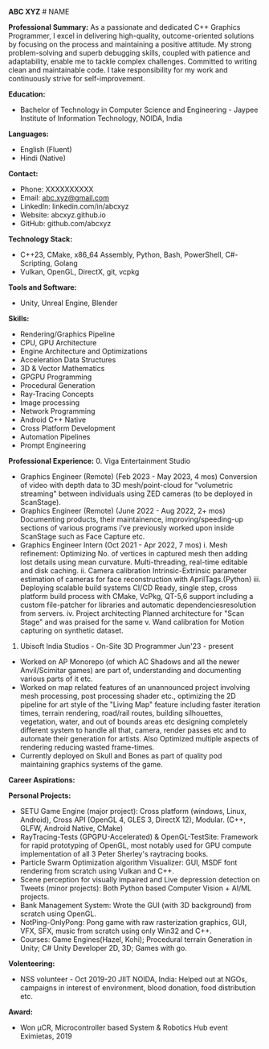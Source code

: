 [//]: # (Writing my resume for Software Development Engineer 2 - Game Development roles)
[//]: # (I am a computer graphic/3d programmer in game industry with 1.5+ years of experience in AAA industry. Professionally have worked on mostly on map related features of an unannounced project involving mesh processing, post processing shader etc. I am looking for a role where I can leverage my experience to help an organization achieve its goals. Coming from a highly-technical background, I have a strong interest in technology and am looking to transition into a more high stakes role.)
[//]: # (Let's rewrite things in comments to be more suited for IT Industry.)

**ABC XYZ** # NAME

**Professional Summary:**
As a passionate and dedicated C++ Graphics Programmer, I excel in delivering high-quality, outcome-oriented solutions by focusing on the process and maintaining a positive attitude. My strong problem-solving and superb debugging skills, coupled with patience and adaptability, enable me to tackle complex challenges. Committed to writing clean and maintainable code. I take responsibility for my work and continuously strive for self-improvement.

**Education:**
- Bachelor of Technology in Computer Science and Engineering - Jaypee Institute of Information Technology, NOIDA, India

**Languages:**
- English (Fluent)
- Hindi (Native)

**Contact:**
- Phone: XXXXXXXXXX
- Email: abc.xyz@gmail.com
- LinkedIn: linkedin.com/in/abcxyz
- Website: abcxyz.github.io
- GitHub: github.com/abcxyz

**Technology Stack:**
- C++23, CMake, x86_64 Assembly, Python, Bash, PowerShell, C#-Scripting, Golang
- Vulkan, OpenGL, DirectX, git, vcpkg

**Tools and Software:**
- Unity, Unreal Engine, Blender

**Skills:**
- Rendering/Graphics Pipeline
- CPU, GPU Architecture
- Engine Architecture and Optimizations
- Acceleration Data Structures
- 3D & Vector Mathematics
- GPGPU Programming
- Procedural Generation
- Ray-Tracing Concepts
- Image processing
- Network Programming
- Android C++ Native
- Cross Platform Development
- Automation Pipelines
- Prompt Engineering

**Professional Experience:**
0. Viga Entertainment Studio
  - Graphics Engineer (Remote) (Feb 2023 - May 2023, 4 mos)
    Conversion of video with depth data to 3D mesh/point-cloud for "volumetric streaming" between individuals using ZED cameras (to be deployed in ScanStage).
  - Graphics Engineer (Remote) (June 2022 - Aug 2022, 2+ mos)
    Documenting products, their maintainence, improving/speeding-up sections of various programs i’ve previously worked upon inside ScanStage such as Face Capture etc.
  - Graphics Engineer Intern (Oct 2021 - Apr 2022, 7 mos)
    i. Mesh refinement: Optimizing No. of vertices in captured mesh then adding lost details using mean curvature. Multi-threading, real-time editable and disk caching.
    ii. Camera calibration Intrinsic-Extrinsic parameter estimation of cameras for face reconstruction with AprilTags.(Python)
    iii. Deploying scalable build systems CI/CD Ready, single step, cross platform build process with CMake, VcPkg, QT-5,6 support including a custom file-patcher for libraries and automatic dependenciesresolution from servers.
    iv. Project architecting Planned architecture for "Scan Stage" and was praised for the same
    v. Wand calibration for Motion capturing on synthetic dataset.
<!-- All issues resolved in UBISOFT INDIA STUDIOS
1. Generate the living map background texture by rendering terrain for the first iteration: The background texture gets rendered with the top view of the terrain and can be seen in the GPU capture
2. Research and document the OVR code for living map
  - Analyse and understand the Map feature in OVR for Map background texture generation.
  - Prepare a plan for porting the code from OVR to crest.
  - Documenting all the finding of research on Confluence.
4. Reporting shader operators not yet supported by micropoly.
5. Reporting shader operators not yet supported by micropoly for FTR_Micropolygon_UV2_VtxColor(0x1F84A186131)Custom operator fragment FX_Description_Vector has no MPHType inputs or outputs, high chance 
6. As a programmer, I want to implement the camera panning for the map core BG so that we can plug-in dynamic texture in the phoenix scene
7. Render terrain texture from Top view: Implement/modify the producer to generate the terrain texture from the top view
8. Use stylized terrain shader for Map BG: Use the stylized data shader to have our terrrain according to the art direction
8. Implement Render Producer for BG of Map Core: Implement a render producer to generate the background texture by copying the existing texture map from data
. Phoenix Scene should use the map core BG: Edit the phoenix scene to use the background texture generated by the render producer
. Edit the phoenix scene to use the background texture generated by the render producer
. As a programmer, I want to render road/rail routes on the BG texture so that the map reflects the real time data
. Profile Performance & Memory when Terrain rendered at runtime from a highest altitude to have the complete terrain in view for the Zoom Level 1 in the map.
  - Information around the current memory and pass duration that is there for terrain generation to be documented in JIRA
  - Same information as above with the highest altitude to be assessed and the same to be captured and documented 
. Setup the Terrain producer for the three zoom levels required.
  - User should be able to zoome into all the 4 different levels as mentioned in the design
  - Producer should be able to render the terrain as expected
.  Research Red Map tech: Get info related to Region painting and Zoom levels
.  Remove the Map background layer to have the terrain rendering in the background
. Modify the Camera graph nodes to have zoom levels as per Crest Design: We should be able to zoom in and out the map using key inputs
. Utilize the Stylized shader for terrain in map mode
. Complete understanding of the terrain shader with plan for Region, Rising Presssure and Rail Road Painting on the Map background
. Investigate and finalize plan for Rail Roads for Living Map: Class architecture design for Rail roads, as well as plan for Shader modifications
. I want to generate a dynamic mesh using control points defining a curve So that it can be used to draw the routes
. Investigate Dynamic Mesh rendering in Anvil: We have understanding for dynamic mesh, it is documented on confluence
. Investigate and finalize plan for Rail Roads for Living Map: Class architecture design for Rail roads, as well as plan for Shader modifications
. I want to Render the generated curve with a material So that we can draw the routes
. I want to create more than one curve using texture as an input so that we can render roads and rails individually
. I want to render rail and road entities on the Map BG using visual curve component so that we can highlight road sections in the game: We want to deliver the completed feature so we want to create entities, placeholder materials and deliver it inside engine mode
. I want to restructure the Visual Shape Components so that we have better control over the Shape entity.: Acceptance Criteria:The Visual Curve component is broken down in to separate components for curves and shapes.Change list is tested and submitted in the depot.
. I want to add support for submesh in Visual Curve Component, so that we can apply different material properties on the same.: The Visual Curve component now has separate sub mesh for each section of the road, rail or sector.Controls are exposed to modify various shader variables  of each sub mesh in order to achieve the required design.
. I want the rendered background of the Map-Core on a phoenix texture so that we various animations can be applied to the same. We need to provide the rendered background of the Living map as a BGImage inside Phoenix so that it can be used to apply animations and transformation.
  - BG Image is Captured and attached to a texture inside the phoenix scene.
  - Three textures of previous, next and current are available inside Phoenix
. I want to Fix the Issue of non-batching draw's for submesh of Roads and Sectors so that we ensure the curves are optimized. Currently the Draws for each sub-mesh are not batched and need to fixed to have optimized frames in the game.
  - Each Submesh should be batched correctly with materials and ensuring our Submesh Highlighting feature is not broken
. I want to investigate and finalize design for building representation on Living Map so that we can draw silhouettes of the facilities to be targeted in game. We need to experiment and finalize a tech for drawing the Facility Silhouettes on the Living Map: We have investigated the tech implementation and have tech design to achieve the feature.
. I want to set up a producer to render building silhouette from atlas so that we have first prototype of silhouette rendered. We have a tech design, now we want to set up a producer to draw dummy silhouette on Map BG: A producer is created, and we can render dummy building silhouettes from atlas. 
. I want to create an initial material for Building Stylization so that building silhouette matches the art direction: Material is created in line with the art direction.
. I want to refactor the Map-Core package so that the tech debt is addressed, We want to refactor some of the classes as well as the placement of the classes in the gameplay or graphics project.
. I want to stylize the buildings on the Atlas so that they are inline with the Art direction, we have the buildings atlas generated and rendered on the MapBG, Now we want t stylize it correctly according to the Art Direction: A material is created to stylize the Building on the MapBG.
. I want to have the complete building rendering file finalized and submitted in the depot so that the art team has the tool to populate buildings on Map BG, We have implemented and demonstarted the complete pipe for building rendering on MapBG now we want to have finesse in the complete tool
  - We are able to render only the selected notes on MapBG.
  - We are able to update and submit the same texture atlas when the command is executed.
  - The snapshot is taken from the top and at the same level as the zoom level one.
. I want to get the MapBG Buildings rendering pipe working inside the game, So that the MapBG is enriched with the information. We have submitted the initial implementation for the buildings rendering. but we want t work on tech to ensure it is in accordance with the art direction and design: The feature is finalized and have no issues reported from the stakeholders.
. I want to fix the issue of incorrect polygon creation for concave array of points, so that the polygon is correctly created on the MapBG, We have polygon creation and rendering working on the mapBG, but we have noticed an issue with the Convex shapes. We need to get the issue fixed: The Polygon creation issue is resolved and submitted in the depot
. I want to investigate and finalize tech design for Water and Vegetation drawing on the Living Map so that we can draw them as specified by the art direction on the silhouettes in game, We have to finalize the tech for vegetation rendering on the MapBG, Hence the Spike: The art direction is clear and we have a plan to achieve the same.
. I want to Fix the issues in the Building Silhouettes, so that the silhouettes have good fidelity, The Building Sillhouttes are working locally, but we need to submit the same in the depot and work on fidelity of the sillhouttes, usability of the feature from artist perspective.
  - Implementation is submitted in the depot.
  - The features configurability is improved and artist friendly.
  - The building silhouettes have good fidelity on the Map BG
  - Various building silhouettes are added to the Map-BG and adhere to the art-direction.
. I want to fix the issue of incorrect polygon creation for concave array of points, so that the polygon is correctly created on the MapBG.
. Rising pressure overlay does not fill the sector: When rising pressure begins the overlay on the map to show effected sectors does not fully fill the sectors
. I'd like to Provide support and resolve techdebts in the overall MapCore tech so that the feature can be finalized
  - Handling bugs and issues related to building silhouettes and vegetation etc.
  - Building silhouettes and vegetation should be placed on the map in the final build.
  - Major Bugs and issues related to building silhouettes and vegetation should be resolved.
. I'd like provide have the building rendering validated as per Art Direction So that we have final output in the MapBG. Building silhouette is summitted and working in the building, We now want to polish the rendering as per the Art Direction: They are properly placed and stylized as per art direction.
. Roads are missing at max zoom level on the map on PS5. When viewing the map in latest Ps5 builds, increasing to max zoom level will casue the roads to disappear
. Need to have a robust logic to query the loading status of the entities in the Atlas: Loadings of entities should be handled properly and not depends on the FrameWait variable.
. I want to fix the creation of the cached polygon so that it can correctly displayed in the engine mode. Make cached submesh data engine mode only. and ensure the polygons are cached during forge creation
  - Ensure caching happens at forge creation with polygon creation.
  - Ensure the implementation is done and submitted in the game.
. Buildings need to have default material defined: Building should be rendered with a default material for intial submit, which can later be tweaked by daniel according to the art direction.
. Buildings after hovering becoming look faded out: check with daniel and Art director what should happen in such a situation to tweak the material accordingly.
. Tag Rail Depot Buildings so they appear on living map
  - We have various building getting rendered on MapBG, we as well need rail depot to be shown in MapBG.
  - We as well want to fix polish issue on MapBG according to screenshot attach with the task.
  - Buildings are shown in depot and polish issues are tackled.
. Buildings boundaries should not have white line and should resemble the Target Art Direction.
. Boundaries of the sectors are alternatively black and green: Boundaries of the sectors are alternatively black and greenish yellow. This should be fixed to resemble the Target Art Direction.
. Merging of the roads should work fine
. Support for Vegetation Data Provider for MapBackground, Refer [CREST-29894|https://ne1-tomcat-jira153-dc.ubisoft.org/jira/browse/CREST-29894]: Getting/Using associated entity ptr instead of world pointer in GetShapeMeshData
. Quitting while Map is open shows the entire world
. Edges are not matching the sector areas
. No entities capured when running EntityAtlasGenerator's RegenerateAllAtlases
. Clean-Up Serialization Code from VisualShapeCollectionComponent
. Research for Complete UI rendering and Present it in the knowledge sharing session. Research on how the rendering works for complete UI. Ex. FOG, Trails-Networks, Sectors, Highlights, Alerts etc. Present the findings in the knowledge sharing
  - Research document should be created and shared with the team.
  - Presentation should be done in the knowledge sharing session.
. Currently we render the MapBG at 1080p Resolution, ensure it matches the UI resolution and we have no TextureInfo Loss due to upscaling. Currently the map Background is not scalable *Need more info*: UI Becomes scalable with multiple aspect-ratios/resolutions.
. Refactor outline shader for building silhouttes and related files
. White Dots in outline of building silhouttes: White Dots in outline of building silhouttes
. Support for Forests in MapBackground: Research and figure out the reason of overlapping of boundaries and sector areas in higher state that leads to sector boundary turning greenish and provide a fix for the same.
. Forests in MapBG
. Removing the anti aliasing from MapBG, Currently MapBG looks smudged when player moves cursor which makes it looks blurry.
  - Smudging to be prevented.
  - Devtested and shelved
. I'd like to Provide support and resolve techdebts in the overall MapCore tech so that the feature can be finalized: Provide support and fixed feedback issues on MapBG for LivingMap.
. Update render order of MapBG entities to match Art direction.
. UVs on mesh curves on MapBG (VisualCurveCollectionComponent) are skewed: This a limitation of current system, it uses length of the curve to determine UVs of the curve which results in them becoming skewed on turns.
. I want to profile and resolve the spike in the FPS while opening the map, So that the Map transition is polished, We have observed a FPS spike while opening the Map, It needs to be profiled and fixed: The FPS spike is resolved in the game.
. I want to Research for a solution for Water and out of bounds in order to get them automated, so that we have a clear plan for the same.
. I want to automate water on LivingMap BG, so that we have no blur on the water on the map BG, Automate the water creation on the Living Map BG with a better material as well as the generation should be automated
  - Water is automated and generate as the forest or any other element on the Map BG.
  - The material used for water should respect the Art direction.
. FPS drops below 10 when player is inside the map on all the executables, After following the steps mentioned it is observed that When the player enters the map, the frame rate falls below 10
  - This issue occurs only when player is in the world
  - This issue is occurring on all the executables 
. Circular target screen flashes before map opens: When opening the living map from the hideout a blue screen with white circles will flash on screen before the map opens. 
. Living Map flickers while zooming out when it is accessed from hideout & In-game: After following the above-mentioned steps, it is observed that the living map flickers while zooming out when it is accessed in hideout/In-game.
. Provide the method for rendering Primary and Secondary Roads separately
. Add Placeholder name and Jump camera to location command for the point of interest data: Kenni Hornstrup told me that he was having a hard-time locating where the corresponding entities will go for thumbnails of point of interests. So I'm adding a string label (to act as placeholder) and a Class Command that will jump the camera top-down to that location.
. Added an assert to better suggest the error resolution: Added an assert to fail when mesh triangulation fails (done on world loading). This will better represent than previous OOB error.
. Getting wasted frame-times back in map-mode crest: When Dropping in and in map mode hovering over steelworks, dosen't result in FPS drop. (aka constant frametimes all over map)
. Dead enemy bodies go missing when users zoom in on them using binoculars. When zooming in on dead enemies using the binoculars, their bodies will disappear at certain zoom levels/distances. This seems to occur more when looking at the head/upper torso area: Users must use the binoculars quite close to the body, for issue to occur. Issue does not occur when zooming in from a distance.
. I want to research and experiment with data layers so thatwe can control loading and unloading of entities for atlas generation.
  - Experimentation with data layers is done.
  - Tech design is ready for atlas generation.
. Region lines / boundaries distorted on map - PS5 / PC: In latest builds the region bounderis on the living map are distored and will draw lines across the screen
. Rendering order and disable temporalAA on Map Background Elements: Matching the placement/render-order of map elements acc to art direction and disable TemporalAA on them
. Map icons are offset from the map when player moves the cursor: In latest builds when the player moves the cursor around the map, the icons will then become offset from their inteded location and move a limited amount, when the cursor stops moving the icon will return to its inteded location 
. Tech FSO - Map: We would like to get a Tech FSO outline for Map – more documentation than FSO perhaps according to the new Template
-->

1. Ubisoft India Studios - On-Site 3D Programmer Jun'23 - present
  - Worked on AP Monorepo (of which AC Shadows and all the newer Anvil/Scimitar games) are part of, understanding and documenting various parts of it etc.
  - Worked on map related features of an unannounced project involving mesh processing, post processing shader etc., optimizing the 2D pipeline for  art style of the "Living Map" feature including faster iteration times, terrain rendering, road/rail routes, building silhouettes, vegetation, water, and out of bounds areas etc designing completely different system to handle all that, camera, render passes etc and to automate their generation for artists. Also Optimized multiple aspects of rendering reducing wasted frame-times.
  - Currently deployed on Skull and Bones as part of quality pod maintaining graphics systems of the game.

**Career Aspirations:**

**Personal Projects:**
- SETU Game Engine (major project): Cross platform (windows, Linux, Android), Cross API (OpenGL 4, GLES 3, DirectX 12), Modular. (C++, GLFW, Android Native, CMake)
- RayTracing-Tests (GPGPU-Accelerated) & OpenGL-TestSite: Framework for rapid prototyping of OpenGL, most notably used for GPU compute implementation of all 3 Peter Sherley's raytracing books.
- Particle Swarm Optimization algorithm Visualizer: GUI, MSDF font rendering from scratch using Vulkan and C++.
- Scene perception for visually impaired and Live depression detection on Tweets (minor projects): Both Python based Computer Vision + AI/ML projects.
- Bank Management System: Wrote the GUI (with 3D background) from scratch using OpenGL.
- NotPing-OnlyPong: Pong game with raw rasterization graphics, GUI, VFX, SFX, music from scratch using only Win32 and C++.
- Courses: Game Engines(Hazel, Kohi); Procedural terrain Generation in Unity; C# Unity Developer 2D, 3D; Games with go.

**Volenteering:**
- NSS volunteer - Oct 2019-20 JIIT NOIDA, India: Helped out at NGOs, campaigns in interest of environment, blood donation, food distribution etc.

**Award:**
- Won μCR, Microcontroller based System & Robotics Hub event Eximietas, 2019
